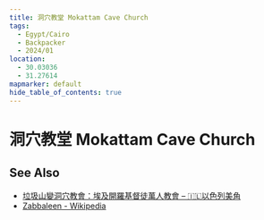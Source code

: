 ```yaml
---
title: 洞穴教堂 Mokattam Cave Church
tags:
  - Egypt/Cairo
  - Backpacker
  - 2024/01
location:
  - 30.03036
  - 31.27614
mapmarker: default
hide_table_of_contents: true
---
```

洞穴教堂 Mokattam Cave Church
===========================

See Also
--------

- [垃圾山變洞穴教會：埃及開羅基督徒萬人教會 – 🇮🇱以色列美角](https://israelmega.com/cairo-garbage-city-church/)
- [Zabbaleen - Wikipedia](https://en.wikipedia.org/wiki/Zabbaleen)
